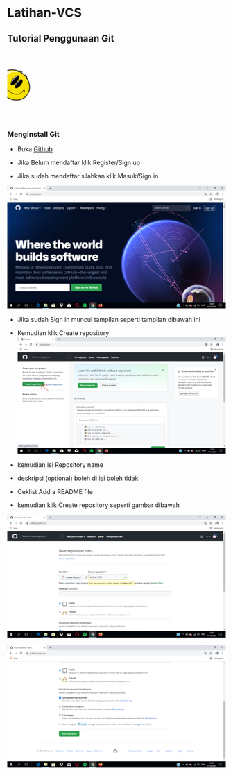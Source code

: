 # Latihan-VCS
## Tutorial Penggunaan Git

![Gif 1](screenshot/gif1.gif)

### Menginstall Git
- Buka [Github](https://Github.com)

- Jika Belum mendaftar klik Register/Sign up

- Jika sudah mendaftar silahkan klik Masuk/Sign in

![Gambar 1](screenshot/Ss1.png)

- Jika sudah Sign in muncul tampilan seperti tampilan dibawah ini

- Kemudian klik Create repository
![Gambar 2](screenshot/Ss2.jpg)

- kemudian isi Repository name

- deskripsi (optional) boleh di isi boleh tidak

- Ceklist Add a README file

- kemudian klik Create repository seperti gambar dibawah

![Gambar 3](screenshot/Ss3.png)

![Gambar 4](screenshot/Ss4.png)

